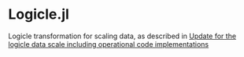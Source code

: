 # Logicle.jl
Logicle transformation for scaling data, as described in [Update for the logicle data scale including operational code implementations](https://doi.org/10.1002/cyto.a.22030)
